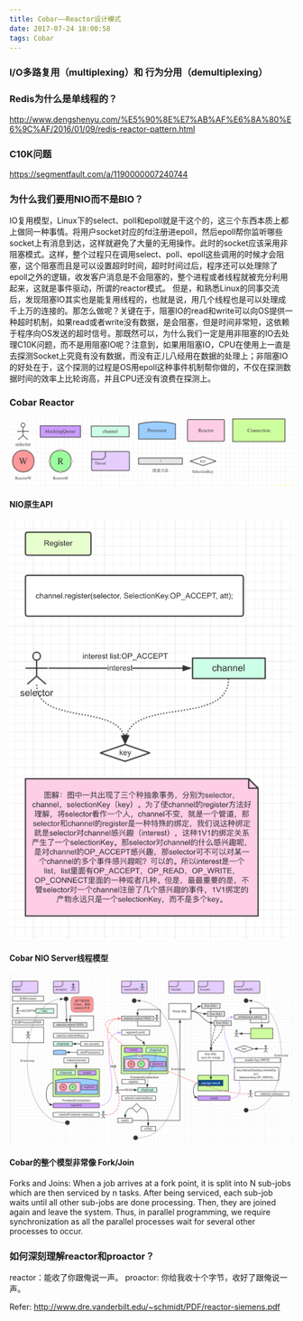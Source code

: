 ```yaml
---
title: Cobar——Reactor设计模式
date: 2017-07-24 18:00:58
tags: Cobar
---
```


### I/O多路复用（multiplexing）和 行为分用（demultiplexing）

### Redis为什么是单线程的？
http://www.dengshenyu.com/%E5%90%8E%E7%AB%AF%E6%8A%80%E6%9C%AF/2016/01/09/redis-reactor-pattern.html

### C10K问题
https://segmentfault.com/a/1190000007240744

### 为什么我们要用NIO而不是BIO？
IO复用模型，Linux下的select、poll和epoll就是干这个的，这三个东西本质上都上做同一种事情。将用户socket对应的fd注册进epoll，然后epoll帮你监听哪些socket上有消息到达，这样就避免了大量的无用操作。此时的socket应该采用非阻塞模式。这样，整个过程只在调用select、poll、epoll这些调用的时候才会阻塞，这个阻塞而且是可以设置超时时间，超时时间过后，程序还可以处理除了epoll之外的逻辑，收发客户消息是不会阻塞的，整个进程或者线程就被充分利用起来，这就是事件驱动，所谓的reactor模式。
但是，和熟悉Linux的同事交流后，发现阻塞IO其实也是能复用线程的，也就是说，用几个线程也是可以处理成千上万的连接的。那怎么做呢？关键在于，阻塞IO的read和write可以向OS提供一种超时机制，如果read或者write没有数据，是会阻塞，但是时间非常短，这依赖于程序向OS发送的超时信号。那既然可以，为什么我们一定是用非阻塞的IO去处理C10K问题，而不是用阻塞IO呢？注意到，如果用阻塞IO，CPU在使用上一直是去探测Socket上究竟有没有数据，而没有正儿八经用在数据的处理上；非阻塞IO的好处在于，这个探测的过程是OS用epoll这种事件机制帮你做的，不仅在探测数据时间的效率上比轮询高，并且CPU还没有浪费在探测上。

### Cobar Reactor

![](Cobar-Reactor-design-pattern/CobarReactorSign.gif)

#### NIO原生API

![](Cobar-Reactor-design-pattern/NioRegister.gif)

#### Cobar NIO Server线程模型

![](Cobar-Reactor-design-pattern/CobarReactor.gif)

#### Cobar的整个模型非常像 Fork/Join
Forks and Joins: When a job arrives at a fork point, it is split into N sub-jobs which are then serviced by n tasks. After being serviced, each sub-job waits until all other sub-jobs are done processing. Then, they are joined again and leave the system. Thus, in parallel programming, we require synchronization as all the parallel processes wait for several other processes to occur.


### 如何深刻理解reactor和proactor？

reactor：能收了你跟俺说一声。
proactor: 你给我收十个字节，收好了跟俺说一声。

Refer:
http://www.dre.vanderbilt.edu/~schmidt/PDF/reactor-siemens.pdf

